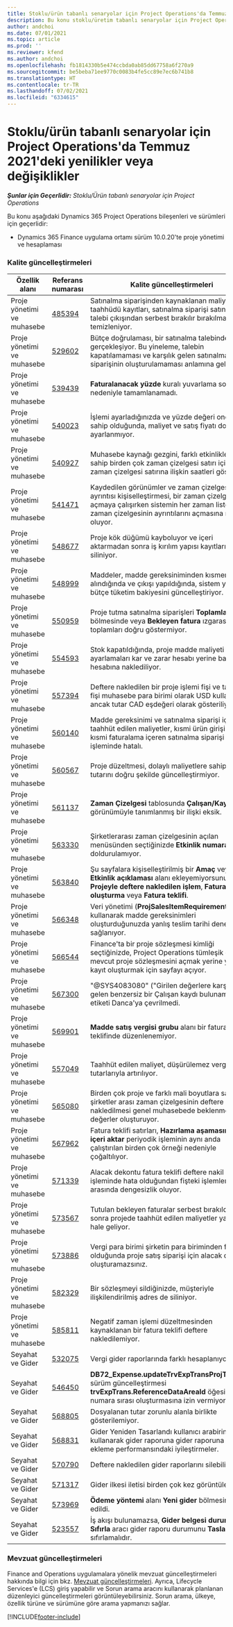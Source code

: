 ```yaml
---
title: Stoklu/ürün tabanlı senaryolar için Project Operations'da Temmuz 2021'deki yenilikler veya değişiklikler
description: Bu konu stoklu/üretim tabanlı senaryolar için Project Operations'ın Temmuz 2021 sürümünde bulunan kalite güncelleştirmeleri hakkında bilgi sağlar.
author: andchoi
ms.date: 07/01/2021
ms.topic: article
ms.prod: ''
ms.reviewer: kfend
ms.author: andchoi
ms.openlocfilehash: fb1814330b5e474ccbda0ab85dd67758a6f270a9
ms.sourcegitcommit: be5beba71ee9770c0083b4fe5cc89e7ec6b741b8
ms.translationtype: HT
ms.contentlocale: tr-TR
ms.lasthandoff: 07/02/2021
ms.locfileid: "6334615"
---
```

# <a name="whats-new-or-changed-in-project-operations-july-2021-for-stockedproduction-based-scenarios"></a>Stoklu/ürün tabanlı senaryolar için Project Operations'da Temmuz 2021'deki yenilikler veya değişiklikler

_**Şunlar için Geçerlidir:** Stoklu/Ürün tabanlı senaryolar için Project Operations_

Bu konu aşağıdaki Dynamics 365 Project Operations bileşenleri ve sürümleri için geçerlidir:

- Dynamics 365 Finance uygulama ortamı sürüm 10.0.20'te proje yönetimi ve hesaplaması
 
### <a name="quality-updates"></a>Kalite güncelleştirmeleri
                                                                                                                                                                                  
| Özellik alanı                      | Referans numarası| Kalite güncelleştirmeleri                                                                                                                                                                          |
|-----------------------------------|--------|---------------------------------------------------------------------------------------------------------------------------------------------------------------------------------|
| Proje yönetimi ve muhasebe | [485394](https://fix.lcs.dynamics.com/Issue/Details/?bugId=485394) | Satınalma siparişinden kaynaklanan maliyet taahhüdü kayıtları, satınalma siparişi satınalma talebi çıkışından serbest bırakılır bırakılmaz temizleniyor.                                                                           |
| Proje yönetimi ve muhasebe | [529602](https://fix.lcs.dynamics.com/Issue/Details/?bugId=529602) | Bütçe doğrulaması, bir satınalma talebinde iki kez gerçekleşiyor. Bu yineleme, talebin kapatılamaması ve karşılık gelen satınalma siparişinin oluşturulamaması anlamına geliyor.                                                                                                                        |
| Proje yönetimi ve muhasebe | [539439](https://fix.lcs.dynamics.com/Issue/Details/?bugId=539439) | **Faturalanacak yüzde** kuralı yuvarlama sorunu nedeniyle tamamlanamadı.                                                                              |
| Proje yönetimi ve muhasebe | [540023](https://fix.lcs.dynamics.com/Issue/Details/?bugId=540023) | İşlemi ayarladığınızda ve yüzde değeri ondalıklara sahip olduğunda, maliyet ve satış fiyatı doğru ayarlanmıyor.                                      |
| Proje yönetimi ve muhasebe | [540927](https://fix.lcs.dynamics.com/Issue/Details/?bugId=540927) | Muhasebe kaynağı gezgini, farklı etkinliklere sahip birden çok zaman çizelgesi satırı için tek bir zaman çizelgesi satırına ilişkin saatleri gösteriyor.                                      |
| Proje yönetimi ve muhasebe | [541471](https://fix.lcs.dynamics.com/Issue/Details/?bugId=541471) | Kaydedilen görünümler ve zaman çizelgesi satırı ayrıntısı kişiselleştirmesi, bir zaman çizelgesini açmaya çalışırken sistemin her zaman listedeki ilk zaman çizelgesinin ayrıntılarını açmasına neden oluyor.  |
| Proje yönetimi ve muhasebe | [548677](https://fix.lcs.dynamics.com/Issue/Details/?bugId=548677) | Proje kök düğümü kayboluyor ve içeri aktarmadan sonra iş kırılım yapısı kayıtları siliniyor.                                                                                             |
| Proje yönetimi ve muhasebe | [548999](https://fix.lcs.dynamics.com/Issue/Details/?bugId=548999) | Maddeler, madde gereksiniminden kısmen alındığında ve çıkışı yapıldığında, sistem yanlış bütçe tüketim bakiyesini güncelleştiriyor. |
| Proje yönetimi ve muhasebe | [550959](https://fix.lcs.dynamics.com/Issue/Details/?bugId=550959) | Proje tutma satınalma siparişleri **Toplamlar** bölmesinde veya **Bekleyen fatura** ızgarasında toplamları doğru göstermiyor.                                                                  |
| Proje yönetimi ve muhasebe | [554593](https://fix.lcs.dynamics.com/Issue/Details/?bugId=554593) | Stok kapatıldığında, proje madde maliyeti ayarlamaları kar ve zarar hesabı yerine bakiye hesabına naklediliyor.                                                            |
| Proje yönetimi ve muhasebe | [557394](https://fix.lcs.dynamics.com/Issue/Details/?bugId=557394) | Deftere nakledilen bir proje işlemi fişi ve tahmin fişi muhasebe para birimi olarak USD kullanıyor ancak tutar CAD eşdeğeri olarak gösteriliyor.              |
| Proje yönetimi ve muhasebe | [560140](https://fix.lcs.dynamics.com/Issue/Details/?bugId=560140) | Madde gereksinimi ve satınalma siparişi içeren taahhüt edilen maliyetler, kısmi ürün girişi ve kısmi faturalama içeren satınalma siparişi fatura işleminde hatalı.       |
| Proje yönetimi ve muhasebe | [560567](https://fix.lcs.dynamics.com/Issue/Details/?bugId=560567) | Proje düzeltmesi, dolaylı maliyetlere sahip satış tutarını doğru şekilde güncelleştirmiyor.                                                                                    |
| Proje yönetimi ve muhasebe | [561137](https://fix.lcs.dynamics.com/Issue/Details/?bugId=561137) | **Zaman Çizelgesi** tablosunda **Çalışan/Kaynak** görünümüyle tanımlanmış bir ilişki eksik.                                                                                   |
| Proje yönetimi ve muhasebe | [563330](https://fix.lcs.dynamics.com/Issue/Details/?bugId=563330) | Şirketlerarası zaman çizelgesinin açılan menüsünden seçtiğinizde **Etkinlik numarası alanı** doldurulamıyor.                                                                 |
| Proje yönetimi ve muhasebe | [563840](https://fix.lcs.dynamics.com/Issue/Details/?bugId=563840) | Şu sayfalara kişiselleştirilmiş bir **Amaç** veya **Etkinlik açıklaması** alanı ekleyemiyorsunuz: **Projeyle deftere nakledilen işlem**, **Fatura teklifi oluşturma** veya **Fatura teklifi**.  |
| Proje yönetimi ve muhasebe | [566348](https://fix.lcs.dynamics.com/Issue/Details/?bugId=566348) | Veri yönetimi (**ProjSalesItemRequirementEntity**) kullanarak madde gereksinimleri oluşturduğunuzda yanlış teslim tarihi denetimi sağlanıyor.                                              |
| Proje yönetimi ve muhasebe | [566544](https://fix.lcs.dynamics.com/Issue/Details/?bugId=566544) | Finance'ta bir proje sözleşmesi kimliği seçtiğinizde, Project Operations tümleşik ortamı, mevcut proje sözleşmesini açmak yerine yeni bir kayıt oluşturmak için sayfayı açıyor.                                                                                                                 |
| Proje yönetimi ve muhasebe | [567300](https://fix.lcs.dynamics.com/Issue/Details/?bugId=567300) |  "@SYS4083080" ("Girilen değerlere karşılık gelen benzersiz bir Çalışan kaydı bulunamıyor") etiketi Danca'ya çevrilmedi.                                |
| Proje yönetimi ve muhasebe | [569901](https://fix.lcs.dynamics.com/Issue/Details/?bugId=569901) | **Madde satış vergisi grubu** alanı bir fatura teklifinde düzenlenemiyor.                                                                               |
| Proje yönetimi ve muhasebe | [557049](https://fix.lcs.dynamics.com/Issue/Details/?bugId=557049) | Taahhüt edilen maliyet, düşürülemez vergi tutarlarıyla artırılıyor.                                                                                                    |
| Proje yönetimi ve muhasebe | [565080](https://fix.lcs.dynamics.com/Issue/Details/?bugId=565080) | Birden çok proje ve farklı mali boyutlara sahip bir şirketler arası zaman çizelgesinin deftere nakledilmesi genel muhasebede beklenmeyen değerler oluşturuyor.                             |
| Proje yönetimi ve muhasebe | [567962](https://fix.lcs.dynamics.com/Issue/Details/?bugId=567962) | Fatura teklifi satırları, **Hazırlama aşamasından içeri aktar** periyodik işleminin aynı anda çalıştırılan birden çok örneği nedeniyle çoğaltılıyor.                                      |
| Proje yönetimi ve muhasebe | [571339](https://fix.lcs.dynamics.com/Issue/Details/?bugId=571339) | Alacak dekontu fatura teklifi deftere nakil işleminde hata olduğundan fişteki işlemler arasında dengesizlik oluyor.    |
| Proje yönetimi ve muhasebe | [573567](https://fix.lcs.dynamics.com/Issue/Details/?bugId=573567) | Tutulan bekleyen faturalar serbest bırakıldıktan sonra projede taahhüt edilen maliyetler yanlış hale geliyor.                                                                             |
| Proje yönetimi ve muhasebe | [573886](https://fix.lcs.dynamics.com/Issue/Details/?bugId=573886) | Vergi para birimi şirketin para biriminden farklı olduğunda proje satış siparişi için alacak dekontu oluşturamazsınız.                                      |
| Proje yönetimi ve muhasebe | [582329](https://fix.lcs.dynamics.com/Issue/Details/?bugId=582329) | Bir sözleşmeyi sildiğinizde, müşteriyle ilişkilendirilmiş adres de siliniyor.                                                                                     |
| Proje yönetimi ve muhasebe | [585811](https://fix.lcs.dynamics.com/Issue/Details/?bugId=585811) | Negatif zaman işlemi düzeltmesinden kaynaklanan bir fatura teklifi deftere nakledilemiyor.                                                                    |
| Seyahat ve Gider                  | [532075](https://fix.lcs.dynamics.com/Issue/Details/?bugId=532075) | Vergi gider raporlarında farklı hesaplanıyor.                                                                                                                  |
| Seyahat ve Gider                  | [546450](https://fix.lcs.dynamics.com/Issue/Details/?bugId=546450) | **DB72_Expense.updateTrvExpTransProjTransId()** sürüm güncelleştirmesi **trvExpTrans.ReferenceDataAreaId** öğesinin yeni numara sırası oluşturmasına izin vermiyor.                    |
| Seyahat ve Gider                  | [568805](https://fix.lcs.dynamics.com/Issue/Details/?bugId=568805) | Dosyalanan tutar zorunlu alanla birlikte gösterilemiyor.                                                                                                             |
| Seyahat ve Gider                  | [568831](https://fix.lcs.dynamics.com/Issue/Details/?bugId=568831) | Gider Yeniden Tasarlandı kullanıcı arabirimi kullanarak gider raporuna gider raporuna gider ekleme performansındaki iyileştirmeler.                                                            |
| Seyahat ve Gider                  | [570790](https://fix.lcs.dynamics.com/Issue/Details/?bugId=570790) | Deftere nakledilen gider raporlarını silebilirsiniz.                                                                                           |
| Seyahat ve Gider                  | [571317](https://fix.lcs.dynamics.com/Issue/Details/?bugId=571317) | Gider ilkesi iletisi birden çok kez görüntüleniyoe.                                                                                                       |
| Seyahat ve Gider                  | [573969](https://fix.lcs.dynamics.com/Issue/Details/?bugId=573969) | **Ödeme yöntemi** alanı **Yeni gider** bölmesine dahil edildi.                                                                                                      |
| Seyahat ve Gider                  | [523557](https://fix.lcs.dynamics.com/Issue/Details/?bugId=523557) | İş akışı bulunamazsa, **Gider belgesi durumunu Sıfırla** aracı gider raporu durumunu **Taslak** olarak sıfırlamalıdır. 

### <a name="regulatory-updates"></a>Mevzuat güncelleştirmeleri
Finance and Operations uygulamalara yönelik mevzuat güncelleştirmeleri hakkında bilgi için bkz. [Mevzuat güncelleştirmeleri](/dynamics365/finance/localizations/regulatory-updates). Ayrıca, Lifecycle Services'e (LCS) giriş yapabilir ve Sorun arama aracını kullanarak planlanan düzenleyici güncelleştirmeleri görüntüleyebilirsiniz. Sorun arama, ülkeye, özellik türüne ve sürümüne göre arama yapmanızı sağlar.


[!INCLUDE[footer-include](../../includes/footer-banner.md)]
